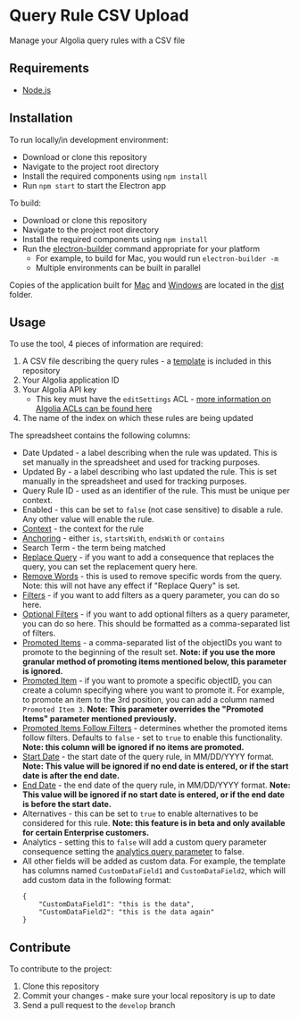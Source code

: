 # Query Rule CSV Upload
Manage your Algolia query rules with a CSV file 

## Requirements
* [Node.js](https://nodejs.org/)

## Installation
To run locally/in development environment:
* Download or clone this repository
* Navigate to the project root directory
* Install the required components using `npm install`
* Run `npm start` to start the Electron app 

To build:
* Download or clone this repository
* Navigate to the project root directory
* Install the required components using `npm install`
* Run the [electron-builder](https://www.electron.build/cli) command appropriate for your platform
  * For example, to build for Mac, you would run `electron-builder -m`
  * Multiple environments can be built in parallel
  
Copies of the application built for [Mac](dist/Query%20Rule%20Upload-mac.dmg) and [Windows](dist/Query%20Rule%20Upload-win.exe) are located in the [dist](dist) folder. 
  
## Usage
To use the tool, 4 pieces of information are required:
1. A CSV file describing the query rules - a [template](spreadsheet-template.csv) is included in this repository
2. Your Algolia application ID
3. Your Algolia API key
    * This key must have the `editSettings` ACL - [more information on Algolia ACLs can be found here](https://www.algolia.com/doc/guides/security/api-keys/#rights-and-restrictions)
4. The name of the index on which these rules are being updated

The spreadsheet contains the following columns:
* Date Updated - a label describing when the rule was updated. This is set manually in the spreadsheet and used for tracking purposes.
* Updated By - a label describing who last updated the rule. This is set manually in the spreadsheet and used for tracking purposes.
* Query Rule ID - used as an identifier of the rule. This must be unique per context.
* Enabled - this can be set to `false` (not case sensitive) to disable a rule. Any other value will enable the rule.
* [Context](https://www.algolia.com/doc/api-reference/api-methods/save-rule/#method-param-context) - the context for the rule
* [Anchoring](https://www.algolia.com/doc/api-reference/api-methods/save-rule/#method-param-anchoring) - either `is`, `startsWith`, `endsWith` or `contains`
* Search Term - the term being matched
* [Replace Query](https://www.algolia.com/doc/api-reference/api-methods/save-rule/#method-param-query) - if you want to add a consequence that replaces the query, you can set the replacement query here.
* [Remove Words](https://www.algolia.com/doc/api-reference/api-methods/save-rule/#method-param-delete) - this is used to remove specific words from the query. Note: this will not have any effect if "Replace Query" is set.
* [Filters](https://www.algolia.com/doc/api-reference/api-parameters/filters/) - if you want to add filters as a query parameter, you can do so here.
* [Optional Filters](https://www.algolia.com/doc/api-reference/api-parameters/optionalFilters/) - if you want to add optional filters as a query parameter, you can do so here. This should be formatted as a comma-separated list of filters.
* [Promoted Items](https://www.algolia.com/doc/guides/managing-results/refine-results/merchandising-and-promoting/how-to/promote-hits/#promoting-a-single-item) - a comma-separated list of the objectIDs you want to promote to the beginning of the result set. **Note: if you use the more granular method of promoting items mentioned below, this parameter is ignored.** 
* [Promoted Item](https://www.algolia.com/doc/guides/managing-results/refine-results/merchandising-and-promoting/how-to/promote-hits/#promoting-a-single-item) - if you want to promote a specific objectID, you can create a column specifying where you want to promote it. For example, to promote an item to the 3rd position, you can add a column named `Promoted Item 3`. **Note: This parameter overrides the "Promoted Items" parameter mentioned previously.**
* [Promoted Items Follow Filters](https://www.algolia.com/doc/api-reference/api-methods/save-rule/#method-param-filterpromotes) - determines whether the promoted items follow filters. Defaults to `false` - set to `true` to enable this functionality. **Note: this column will be ignored if no items are promoted.**
* [Start Date](https://www.algolia.com/doc/api-reference/api-methods/save-rule/#method-param-timerange) - the start date of the query rule, in MM/DD/YYYY format. **Note: This value will be ignored if no end date is entered, or if the start date is after the end date.**
* [End Date](https://www.algolia.com/doc/api-reference/api-methods/save-rule/#method-param-timerange) - the end date of the query rule, in MM/DD/YYYY format. **Note: This value will be ignored if no start date is entered, or if the end date is before the start date.**
* Alternatives - this can be set to `true` to enable alternatives to be considered for this rule. **Note: this feature is in beta and only available for certain Enterprise customers.**
* Analytics - setting this to `false` will add a custom query parameter consequence setting the [analytics query parameter](https://www.algolia.com/doc/api-reference/api-parameters/analytics/) to false.
* All other fields will be added as custom data. For example, the template has columns named `CustomDataField1` and `CustomDataField2`, which will add custom data in the following format: 
    ```  
    {
        "CustomDataField1": "this is the data",
        "CustomDataField2": "this is the data again"
    }
    ```
    
## Contribute
To contribute to the project:
1. Clone this repository
2. Commit your changes - make sure your local repository is up to date
3. Send a pull request to the `develop` branch             